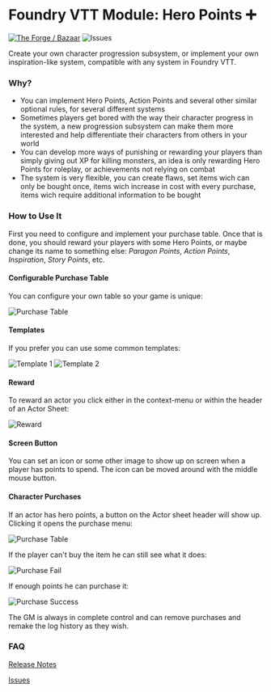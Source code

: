 # Foundry VTT Module: Hero Points ➕

[![The Forge / Bazaar](https://img.shields.io/badge/Bazaar-The%20Forge-darkgreen)](https://forge-vtt.com/bazaar/package/hero-points) ![Issues](https://img.shields.io/github/issues/elizeuangelo/fvtt-module-hero-points-faq)

Create your own character progression subsystem, or implement your own inspiration-like system, compatible with any system in Foundry VTT.

### Why?

-   You can implement Hero Points, Action Points and several other similar optional rules, for several different systems
-   Sometimes players get bored with the way their character progress in the system, a new progression subsystem can make them more interested and help differentiate their characters from others in your world
-   You can develop more ways of punishing or rewarding your players than simply giving out XP for killing monsters, an idea is only rewarding Hero Points for roleplay, or achievements not relying on combat
-   The system is very flexible, you can create flaws, set items wich can only be bought once, items wich increase in cost with every purchase, items wich require additional information to be bought

### How to Use It

First you need to configure and implement your purchase table. Once that is done, you should reward your players with some Hero Points, or maybe change its name to something else: _Paragon Points_, _Action Points_, _Inspiration_, _Story Points_, etc.

#### Configurable Purchase Table

You can configure your own table so your game is unique:

![Purchase Table](./assets/imgs/config.png)

#### Templates

If you prefer you can use some common templates:

![Template 1](./assets/imgs/templates-1.png)
![Template 2](./assets/imgs/templates-2.png)

#### Reward

To reward an actor you click either in the context-menu or within the header of an Actor Sheet:

![Reward](./assets/imgs/reward-context.png)

#### Screen Button

You can set an icon or some other image to show up on screen when a player has points to spend. The icon can be moved around with the middle mouse button.

#### Character Purchases

If an actor has hero points, a button on the Actor sheet header will show up. Clicking it opens the purchase menu:

![Purchase Table](./assets/imgs/purchase-table.png)

If the player can't buy the item he can still see what it does:

![Purchase Fail](./assets/imgs/purchase-fail.png)

If enough points he can purchase it:

![Purchase Success](./assets/imgs/purchase-success.png)

The GM is always in complete control and can remove purchases and remake the log history as they wish.

### FAQ

[Release Notes](https://raw.githubusercontent.com/elizeuangelo/fvtt-module-hero-points-faq/master/releases.md)

[Issues](https://github.com/elizeuangelo/fvtt-module-hero-points-faq/issues)
